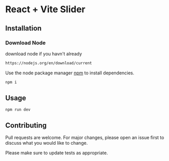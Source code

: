 # React + Vite Slider

## Installation

### Download Node

download node if you havn't already

```bash
https://nodejs.org/en/download/current
```

Use the node package manager [npm](https://nodejs.org/en/download/current) to install dependencies.

```bash
npm i
```

## Usage

```React
npm run dev
```

## Contributing

Pull requests are welcome. For major changes, please open an issue first
to discuss what you would like to change.

Please make sure to update tests as appropriate.
